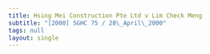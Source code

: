 ```yaml
---
title: Hsing Mei Construction Pte Ltd v Lim Check Meng
subtitle: "[2000] SGHC 75 / 28\_April\_2000"
tags: null
layout: single
---
```


